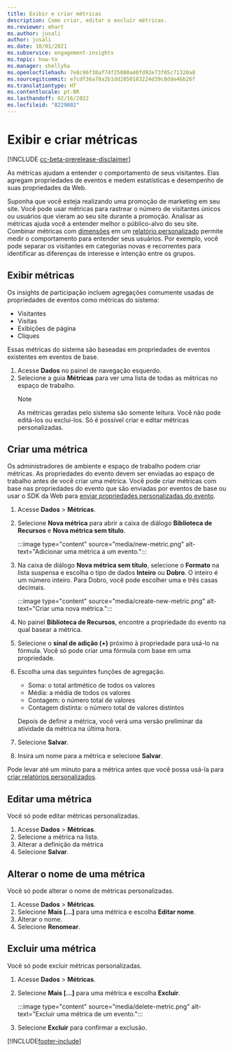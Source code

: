 ```yaml
---
title: Exibir e criar métricas
description: Como criar, editar e excluir métricas.
ms.reviewer: mhart
ms.author: jusali
author: jusali
ms.date: 10/01/2021
ms.subservice: engagement-insights
ms.topic: how-to
ms.manager: shellyha
ms.openlocfilehash: 7e8c96f38af74f25080a40fd92e73f05c71320a8
ms.sourcegitcommit: e7cdf36a78a2b1dd2850183224d39c8dde46b26f
ms.translationtype: HT
ms.contentlocale: pt-BR
ms.lasthandoff: 02/16/2022
ms.locfileid: "8229802"
---
```

# <a name="view-and-create-metrics"></a>Exibir e criar métricas

[!INCLUDE [cc-beta-prerelease-disclaimer](includes/cc-beta-prerelease-disclaimer.md)]

As métricas ajudam a entender o comportamento de seus visitantes. Elas agregam propriedades de eventos e medem estatísticas e desempenho de suas propriedades da Web.  

Suponha que você esteja realizando uma promoção de marketing em seu site. Você pode usar métricas para rastrear o número de visitantes únicos ou usuários que vieram ao seu site durante a promoção. Analisar as métricas ajuda você a entender melhor o público-alvo do seu site. Combinar métricas com [dimensões](dimensions.md) em um [relatório personalizado](custom-reports.md) permite medir o comportamento para entender seus usuários. Por exemplo, você pode separar os visitantes em categorias novas e recorrentes para identificar as diferenças de interesse e intenção entre os grupos.

## <a name="view-metrics"></a>Exibir métricas

Os insights de participação incluem agregações comumente usadas de propriedades de eventos como métricas do sistema: 

- Visitantes
- Visitas
- Exibições de página
- Cliques

Essas métricas do sistema são baseadas em propriedades de eventos existentes em eventos de base.

1. Acesse **Dados** no painel de navegação esquerdo. 
1. Selecione a guia **Métricas** para ver uma lista de todas as métricas no espaço de trabalho. 
   > [!NOTE]
   > As métricas geradas pelo sistema são somente leitura. Você não pode editá-los ou exclui-los. Só é possível criar e editar métricas personalizadas.

## <a name="create-a-metric"></a>Criar uma métrica

Os administradores de ambiente e espaço de trabalho podem criar métricas. As propriedades do evento devem ser enviadas ao espaço de trabalho antes de você criar uma métrica. Você pode criar métricas com base nas propriedades do evento que são enviadas por eventos de base ou usar o SDK da Web para [enviar propriedades personalizadas do evento](advanced-SDK-implementation.md).

1. Acesse **Dados** > **Métricas**.
1. Selecione **Nova métrica** para abrir a caixa de diálogo **Biblioteca de Recursos** e **Nova métrica sem título**.

   :::image type="content" source="media/new-metric.png" alt-text="Adicionar uma métrica a um evento.":::

1. Na caixa de diálogo **Nova métrica sem título**, selecione o **Formato** na lista suspensa e escolha o tipo de dados **Inteiro** ou **Dobro**. O inteiro é um número inteiro. Para Dobro, você pode escolher uma e três casas decimais.

   :::image type="content" source="media/create-new-metric.png" alt-text="Criar uma nova métrica.":::
   
5. No painel **Biblioteca de Recursos**, encontre a propriedade do evento na qual basear a métrica.
6. Selecione o **sinal de adição (+)** próximo à propriedade para usá-lo na fórmula. Você só pode criar uma fórmula com base em uma propriedade. 
7. Escolha uma das seguintes funções de agregação. 

   - Soma: o total aritmético de todos os valores 
   - Média: a média de todos os valores
   - Contagem: o número total de valores
   - Contagem distinta: o número total de valores distintos

   Depois de definir a métrica, você verá uma versão preliminar da atividade da métrica na última hora.

1. Selecione **Salvar**. 
1. Insira um nome para a métrica e selecione **Salvar**.

Pode levar até um minuto para a métrica antes que você possa usá-la para [criar relatórios personalizados](custom-reports.md).

## <a name="edit-a-metric"></a>Editar uma métrica

Você só pode editar métricas personalizadas.

1. Acesse **Dados** > **Métricas**.
1. Selecione a métrica na lista.
1. Alterar a definição da métrica
1. Selecione **Salvar**.

## <a name="change-the-name-of-a-metric"></a>Alterar o nome de uma métrica

Você só pode alterar o nome de métricas personalizadas.

1. Acesse **Dados** > **Métricas**.
1. Selecione **Mais [...]** para uma métrica e escolha **Editar nome**.
1. Alterar o nome. 
1. Selecione **Renomear**.

## <a name="delete-a-metric"></a>Excluir uma métrica

Você só pode excluir métricas personalizadas.

1. Acesse **Dados** > **Métricas**.
1. Selecione **Mais [...]** para uma métrica e escolha **Excluir**.

   :::image type="content" source="media/delete-metric.png" alt-text="Excluir uma métrica de um evento.":::

1. Selecione **Excluir** para confirmar a exclusão.



[!INCLUDE[footer-include](../includes/footer-banner.md)]
